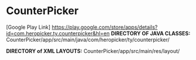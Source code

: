 # CounterPicker
[Google Play Link] https://play.google.com/store/apps/details?id=com.heropicker.ty.counterpicker&hl=en
**DIRECTORY OF JAVA CLASSES:** CounterPicker/app/src/main/java/com/heropicker/ty/counterpicker/

**DIRECTORY of XML LAYOUTS:** CounterPicker/app/src/main/res/layout/
